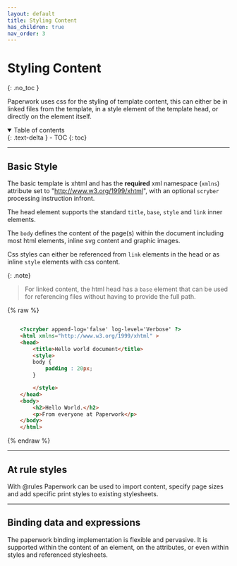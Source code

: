```yaml
---
layout: default
title: Styling Content
has_children: true
nav_order: 3
---
```


# Styling Content
{: .no_toc }

Paperwork uses css for the styling of template content, this can either be in linked files from the template, in a style element of the template head, or directly on the element itself.

<details open markdown="block">
  <summary>
    Table of contents
  </summary>
  {: .text-delta }
- TOC
{: toc}
</details>

---

## Basic Style

The basic template is xhtml and has the **required** xml namespace (`xmlns`) attribute set to "http://www.w3.org/1999/xhtml", with an optional `scryber` processing instruction infront.

The head element supports the standard `title`, `base`, `style` and `link` inner elements.

The `body` defines the content of the page(s) within the document including most html elements, inline svg content and graphic images.

Css styles can either be referenced from `link` elements in the head or as inline `style` elements with css content.

{: .note}
> For linked content, the html head has a `base` element that can be used for referencing 
> files without having to provide the full path. 

{% raw %}
```html

    <?scryber append-log='false' log-level='Verbose' ?>
    <html xmlns="http://www.w3.org/1999/xhtml" >
    <head>
        <title>Hello world document</title>
        <style>
        body {
            padding : 20px;
        }

        </style>
    </head>
    <body>
        <h2>Hello World.</h2>
        <p>From everyone at Paperwork</p>
    </body>
    </html>

```
{% endraw %}

---

## At rule styles

With @rules Paperwork can be used to import content, specify page sizes and add specific print styles to existing stylesheets.

---

## Binding data and expressions

The paperwork binding implementation is flexible and pervasive. It is supported within the content of an element, on the attributes, or even within styles and referenced stylesheets.
